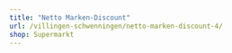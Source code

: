 ```yaml
---
title: "Netto Marken-Discount"
url: /villingen-schwenningen/netto-marken-discount-4/
shop: Supermarkt
---
```

